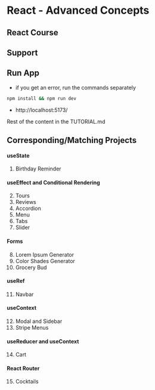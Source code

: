 # React - Advanced Concepts

## React Course



## Support



## Run App

- if you get an error, run the commands separately

```sh
npm install && npm run dev
```

- http://localhost:5173/

Rest of the content in the TUTORIAL.md

## Corresponding/Matching Projects

#### useState

1. Birthday Reminder

#### useEffect and Conditional Rendering

2. Tours
3. Reviews
4. Accordion
5. Menu
6. Tabs
7. Slider

#### Forms

8. Lorem Ipsum Generator
9. Color Shades Generator
10. Grocery Bud

#### useRef

11. Navbar

#### useContext

12. Modal and Sidebar
13. Stripe Menus

#### useReducer and useContext

14. Cart

#### React Router

15. Cocktails
